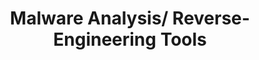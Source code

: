 ---
id: malware
title: Malware Analysis/ Reverse-Engineering Tools
tags:
  - Tools
  - Malware
  - Reverse-Engineering
sidebar_position: 7
---